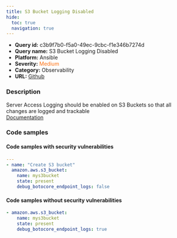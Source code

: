 ```yaml
---
title: S3 Bucket Logging Disabled
hide:
  toc: true
  navigation: true
---
```


<style>
  .highlight .hll {
    background-color: #ff171742;
  }
  .md-content {
    max-width: 1100px;
    margin: 0 auto;
  }
</style>

-   **Query id:** c3b9f7b0-f5a0-49ec-9cbc-f1e346b7274d
-   **Query name:** S3 Bucket Logging Disabled
-   **Platform:** Ansible
-   **Severity:** <span style="color:#ff7213">Medium</span>
-   **Category:** Observability
-   **URL:** [Github](https://github.com/Checkmarx/kics/tree/master/assets/queries/ansible/aws/s3_bucket_logging_disabled)

### Description
Server Access Logging should be enabled on S3 Buckets so that all changes are logged and trackable<br>
[Documentation](https://docs.ansible.com/ansible/latest/collections/amazon/aws/s3_bucket_module.html#parameter-debug_botocore_endpoint_logs)

### Code samples
#### Code samples with security vulnerabilities
```yaml title="Positive test num. 1 - yaml file" hl_lines="6"
---
- name: "Create S3 bucket"
  amazon.aws.s3_bucket:
    name: mys3bucket
    state: present
    debug_botocore_endpoint_logs: false

```


#### Code samples without security vulnerabilities
```yaml title="Negative test num. 1 - yaml file"
- amazon.aws.s3_bucket:
    name: mys3bucket
    state: present
    debug_botocore_endpoint_logs: true

```
